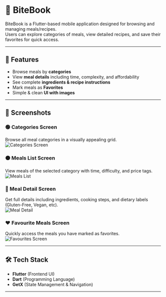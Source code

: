 # 🍴 BiteBook  

BiteBook is a Flutter-based mobile application designed for browsing and managing meals/recipes.  
Users can explore categories of meals, view detailed recipes, and save their favorites for quick access.  

---

## 🚀 Features
- Browse meals by **categories**
- View **meal details** including time, complexity, and affordability
- See complete **ingredients & recipe instructions**
- Mark meals as **Favorites**
- Simple & clean **UI with images**

---

## 📱 Screenshots  

### 🟢 Categories Screen  
Browse all meal categories in a visually appealing grid.  
![Categories Screen](screenshots/ready1.png)  

### 🟠 Meals List Screen  
View meals of the selected category with time, difficulty, and price tags.  
![Meals List](screenshots/ready1.png)  

### 🔵 Meal Detail Screen  
Get full details including ingredients, cooking steps, and dietary labels (Gluten-Free, Vegan, etc).  
![Meal Detail](screenshots/ready1.png)  

### ❤️ Favourite Meals Screen  
Quickly access the meals you have marked as favorites.  
![Favourites Screen](screenshots/ready2.png)  

---

## 🛠️ Tech Stack
- **Flutter** (Frontend UI)  
- **Dart** (Programming Language)  
- **GetX** (State Management & Navigation)  

---

